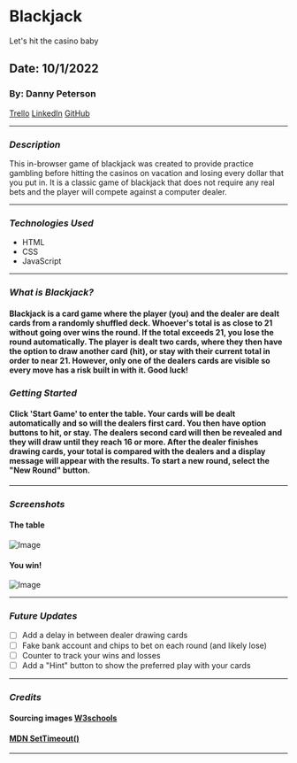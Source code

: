 # Blackjack

Let's hit the casino baby

## Date: 10/1/2022

### By: Danny Peterson

[Trello](https://trello.com/invite/b/rGtIOO7H/af03fea52530ce287411e0635db7641e/blackjack) [LinkedIn](https://www.linkedin.com/in/danny-peterson-96678523b/) [GitHub](https://github.com/dannypeterson)

---

### **_Description_**

This in-browser game of blackjack was created to provide practice gambling before hitting the casinos on vacation and losing every dollar that you put in. It is a classic game of blackjack that does not require any real bets and the player will compete against a computer dealer.

---

### **_Technologies Used_**

- HTML
- CSS
- JavaScript

---

### **_What is Blackjack?_**

#### Blackjack is a card game where the player (you) and the dealer are dealt cards from a randomly shuffled deck. Whoever's total is as close to 21 without going over wins the round. If the total exceeds 21, you lose the round automatically. The player is dealt two cards, where they then have the option to draw another card (hit), or stay with their current total in order to near 21. However, only one of the dealers cards are visible so every move has a risk built in with it. Good luck!

### **_Getting Started_**

#### Click 'Start Game' to enter the table. Your cards will be dealt automatically and so will the dealers first card. You then have option buttons to hit, or stay. The dealers second card will then be revealed and they will draw until they reach 16 or more. After the dealer finishes drawing cards, your total is compared with the dealers and a display message will appear with the results. To start a new round, select the "New Round" button.

---

### **_Screenshots_**

#### The table

![Image](https://imgur.com/KicaPxz)

#### You win!

![Image](https://imgur.com/tada4xy)

---

### **_Future Updates_**

- [ ] Add a delay in between dealer drawing cards
- [ ] Fake bank account and chips to bet on each round (and likely lose)
- [ ] Counter to track your wins and losses
- [ ] Add a "Hint" button to show the preferred play with your cards

---

### **_Credits_**

#### Sourcing images [W3schools](https://www.w3schools.com/jsref/prop_img_src.asp)

#### [MDN SetTimeout()](https://developer.mozilla.org/en-US/docs/Web/API/setTimeout)

---
